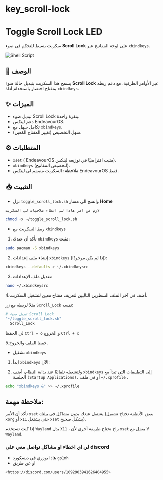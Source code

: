 # key_scroll-lock


# Toggle Scroll Lock LED

سكربت بسيط للتحكم في ضوء **Scroll Lock** على لوحة المفاتيح عبر `xbindkeys`.

![Shell Script](https://img.shields.io/badge/Shell_Script-%23121011.svg?style=for-the-badge&logo=gnu-bash&logoColor=white)

## 📜 الوصف
يسمح هذا السكربت بتبديل حالة ضوء **Scroll Lock** عبر الأوامر الطرفية، مع دعم ربطه بمفتاح اختصار باستخدام أداة `xbindkeys`.

## ✨ الميزات
- تبديل ضوء Scroll Lock بنقرة واحدة.
- دعم  لينكس EndeavourOS.
- تكامل سهل مع `xbindkeys`.
- سهل التخصيص (تغيير المفتاح المُعين).

## ⚙️ المتطلبات
- `xset` ( EndeavourOS مثبت افتراضيًا في توزيعه لينكس).
- `xbindkeys` (لتخصيص المفاتيح).
- **ملاحظة:** السكربت مصمم لي لينكس EndeavourOS فقط.


## 📥 التثبيت

- نزل `toggle_scroll_lock.sh` وانسخ الى مسار **Home** 

`لازم من امر هادا لي اعطاء صلاحيات لي السكربت `

```bash
chmod +x ~/toggle_scroll_lock.sh
```

- ربط السكربت مع `xbindkeys`

1. تأكد أن عندك `xbindkeys` مثبت:
```bash
sudo pacman -S xbindkeys
```


2. إنشاء ملف إعدادات `xbindkeys` (إذا لم يكن موجودًا):
```bash
xbindkeys --defaults > ~/.xbindkeysrc
```
3. تعديل ملف الإعدادات:
```bash
nano ~/.xbindkeysrc
```

4.أضف في آخر الملف السطرين التاليين لتعريف مفتاح معين لتشغيل السكربت.

مثلا لربطه مع زر `Scroll_Lock` نفسه:

```bash
# تبديل ضوء Scroll Lock
"~/toggle_scroll_lock.sh"
  Scroll_Lock

```
لي الحفظ  `Ctrl + o` و الخروج `Ctrl + x`

5.حفظ الملف والخروج.

- تشغيل `xbindkeys`

1. ابدأ `xbindkeys`  الآن:

2. ولتشغيله تلقائيًا عند بداية النظام، أضف `xbindkeys` إلى التطبيقات التي تبدأ مع الجلسة `(Startup Applications)،` أو في ملف `~/.xprofile` .

```bash
echo "xbindkeys &" >> ~/.xprofile
```

## ملاحظة مهمة:
تأكد أن الأمر `xset` يشتغل عندك بدون مشاكل في بيئتك (بعض الأنظمة تحتاج تشغيل `xorg` أو `x11` حتى يشتغل `xset` بشكل صحيح).

إذا كنت تستخدم `Wayland` بدل `X11` ، راح نحتاج طريقة أخرى لأن `xset` لا يعمل مع `Wayland`.

### لي اي اخطاء او مشاكل تواصل معي على discord 

- هادا يوزري في ديسكورد `gp1mh`
- او عن طريق 
```bash
<https://discord.com/users/1092903941626404955>
```
